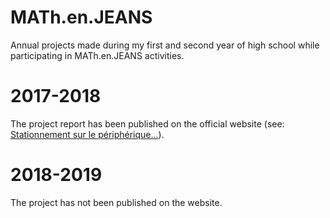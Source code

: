 # MATh.en.JEANS
Annual projects made during my first and second year of high school while participating in MATh.en.JEANS activities.

# 2017-2018
The project report has been published on the official website (see: [Stationnement sur le périphérique...](https://www.mathenjeans.fr/content/article-stationnement-sur-le-peripherique-lycee-charles-augustin-coulomb-angouleme-lycee "Stationnement sur le périphérique...")).

# 2018-2019
The project has not been published on the website.
